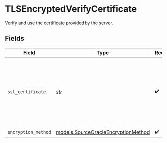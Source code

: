 # TLSEncryptedVerifyCertificate

Verify and use the certificate provided by the server.


## Fields

| Field                                                                                                                   | Type                                                                                                                    | Required                                                                                                                | Description                                                                                                             |
| ----------------------------------------------------------------------------------------------------------------------- | ----------------------------------------------------------------------------------------------------------------------- | ----------------------------------------------------------------------------------------------------------------------- | ----------------------------------------------------------------------------------------------------------------------- |
| `ssl_certificate`                                                                                                       | *str*                                                                                                                   | :heavy_check_mark:                                                                                                      | Privacy Enhanced Mail (PEM) files are concatenated certificate containers frequently used in certificate installations. |
| `encryption_method`                                                                                                     | [models.SourceOracleEncryptionMethod](../models/sourceoracleencryptionmethod.md)                                        | :heavy_check_mark:                                                                                                      | N/A                                                                                                                     |